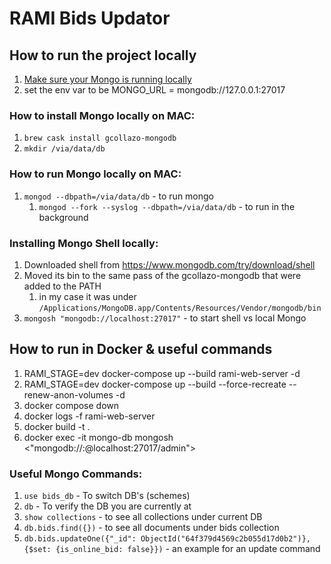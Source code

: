 # RAMI Bids Updator


## How to run the project locally 
1. [Make sure your Mongo is running locally](#installing--running-mongo-locally-on-mac)
2. set the env var to be MONGO_URL = mongodb://127.0.0.1:27017


### How to install Mongo locally on MAC:
1. `brew cask install gcollazo-mongodb`
2. `mkdir /via/data/db`


### How to run Mongo locally on MAC:
1. `mongod --dbpath=/via/data/db` - to run mongo
   1. `mongod --fork --syslog --dbpath=/via/data/db` - to run in the background


### Installing Mongo Shell locally:
1. Downloaded shell from https://www.mongodb.com/try/download/shell
2. Moved its bin to the same pass of the gcollazo-mongodb that were added to the PATH
   1. in my case it was under `/Applications/MongoDB.app/Contents/Resources/Vendor/mongodb/bin`
3. `mongosh "mongodb://localhost:27017"` - to start shell vs local Mongo


## How to run in Docker & useful commands 
1. RAMI_STAGE=dev docker-compose up --build rami-web-server -d
2. RAMI_STAGE=dev docker-compose up --build --force-recreate --renew-anon-volumes -d
3. docker compose down
4. docker logs -f rami-web-server
5. docker build -t <some tag> .
6. docker exec -it mongo-db mongosh <"mongodb://<user>:<pass>@localhost:27017/admin">


### Useful Mongo Commands:
1. `use bids_db` - To switch DB's (schemes) 
2. `db` - To verify the DB you are currently at
3. `show collections` - to see all collections under current DB
4. `db.bids.find({})` - to see all documents under bids collection
5. `db.bids.updateOne({"_id": ObjectId("64f379d4569c2b055d17d0b2")}, {$set: {is_online_bid: false}})` - an example for an update command

